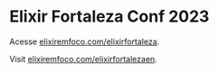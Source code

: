 # Elixir Fortaleza Conf 2023

Acesse [elixiremfoco.com/elixirfortaleza](https://elixiremfoco.com/elixirfortaleza).



Visit [elixiremfoco.com/elixirfortalezaen](https://elixiremfoco.com/elixirfortalezaen).

